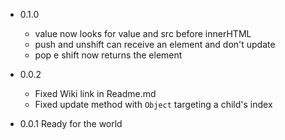 * 0.1.0
  * value now looks for value and src before innerHTML
  * push and unshift can receive an element and don't update
  * pop e shift now returns the element

* 0.0.2
  * Fixed Wiki link in Readme.md
  * Fixed update method with `Object` targeting a child's index

* 0.0.1
    Ready for the world
